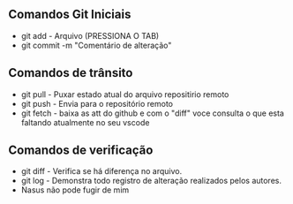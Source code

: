 ## Comandos Git Iniciais
* git add - Arquivo (PRESSIONA O TAB)
* git commit -m "Comentário de alteração"

## Comandos de trânsito
* git pull - Puxar estado atual do arquivo repositirio remoto
* git push - Envia para o repositório remoto
* git fetch - baixa as att do github e com o "diff" voce consulta o que esta faltando atualmente no seu vscode


## Comandos de verificação
* git diff - Verifica se há diferença no arquivo. 
* git log - Demonstra todo registro de alteração realizados pelos autores. 
* Nasus não pode fugir de mim 